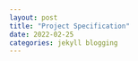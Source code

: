 ```yaml
---
layout: post
title: "Project Specification"
date: 2022-02-25
categories: jekyll blogging
---
```


